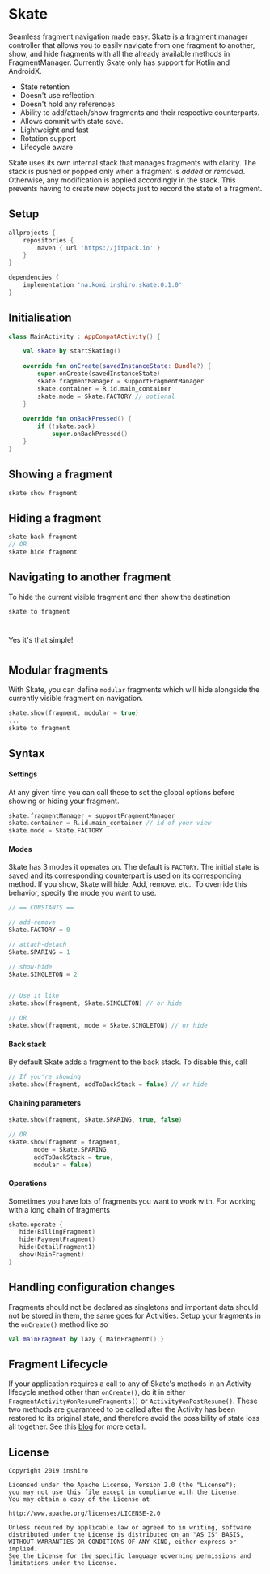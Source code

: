 # Skate
Seamless fragment navigation made easy.
Skate is a fragment manager controller that allows you to easily navigate from one fragment to another, show, and hide fragments with all the already available methods in FragmentManager.
Currently Skate only has support for Kotlin and AndroidX.
- State retention
- Doesn't use reflection.
- Doesn't hold any references
- Ability to add/attach/show fragments and their respective counterparts.
- Allows commit with state save.
- Lightweight and fast
- Rotation support
- Lifecycle aware

Skate uses its own internal stack that manages fragments with clarity. The stack is pushed or popped only when a fragment is *added* or *removed*. Otherwise, any modification is applied accordingly in the stack. This prevents having to create new objects just to record the state of a fragment. 

## Setup
```gradle
allprojects {
    repositories {
	    maven { url 'https://jitpack.io' }
    }
}
```
```gradle
dependencies {
    implementation 'na.komi.inshiro:skate:0.1.0'
}
```

## Initialisation
```kotlin
class MainActivity : AppCompatActivity() {

	val skate by startSkating()
	
	override fun onCreate(savedInstanceState: Bundle?) {
		super.onCreate(savedInstanceState)  
		skate.fragmentManager = supportFragmentManager
		skate.container = R.id.main_container
		skate.mode = Skate.FACTORY // optional
	}
	
	override fun onBackPressed() {
		if (!skate.back)
		    super.onBackPressed()
	}
}
```


## Showing a fragment
```kotlin
skate show fragment
```



## Hiding a fragment
```kotlin
skate back fragment
// OR
skate hide fragment
```

## Navigating to another fragment

To hide the current visible fragment and then show the destination
```kotlin
skate to fragment
```
#
Yes it's that simple!
#
## Modular fragments
With Skate, you can define `modular` fragments which will hide alongside the currently visible fragment on navigation.
```kotlin
skate.show(fragment, modular = true)
...
skate to fragment
```

## Syntax
#### Settings
At any given time you can call these to set the global options before showing or hiding your fragment.
```kotlin
skate.fragmentManager = supportFragmentManager
skate.container = R.id.main_container // id of your view
skate.mode = Skate.FACTORY
```
#### Modes
Skate has 3 modes it operates on. The default is `FACTORY`. The initial state is saved and its corresponding counterpart is used on its corresponding method. If you show, Skate will hide. Add, remove. etc..
To override this behavior, specify the mode you want to use.
```kotlin
// == CONSTANTS ==

// add-remove
Skate.FACTORY = 0

// attach-detach
Skate.SPARING = 1

// show-hide
Skate.SINGLETON = 2


// Use it like
skate.show(fragment, Skate.SINGLETON) // or hide

// OR
skate.show(fragment, mode = Skate.SINGLETON) // or hide
```
#### Back stack
By default Skate adds a fragment to the back stack. To disable this, call
```kotlin
// If you're showing
skate.show(fragment, addToBackStack = false) // or hide
```

#### Chaining parameters
```kotlin
skate.show(fragment, Skate.SPARING, true, false)

// OR
skate.show(fragment = fragment,
	   mode = Skate.SPARING,
	   addToBackStack = true,
	   modular = false)
```
#### Operations
Sometimes you have lots of fragments you want to work with.
For working with a long chain of fragments
```kotlin
skate.operate {
   hide(BillingFragment)
   hide(PaymentFragment)
   hide(DetailFragment1)
   show(MainFragment)
}
```
## Handling configuration changes
Fragments should not be declared as singletons and important data should not be stored in them, the same goes for Activities. Setup your fragments in the `onCreate()` method like so
```kotlin
val mainFragment by lazy { MainFragment() }
```


## Fragment Lifecycle
If your application requires a call to any of Skate's methods in an Activity lifecycle method other than `onCreate()`, do it in either `FragmentActivity#onResumeFragments()` or `Activity#onPostResume()`. These two methods are guaranteed to be called after the Activity has been restored to its original state, and therefore avoid the possibility of state loss all together.
 See this [blog](https://www.androiddesignpatterns.com/2013/08/fragment-transaction-commit-state-loss.html) for more detail.


License
-------

    Copyright 2019 inshiro

    Licensed under the Apache License, Version 2.0 (the "License");
    you may not use this file except in compliance with the License.
    You may obtain a copy of the License at

    http://www.apache.org/licenses/LICENSE-2.0

    Unless required by applicable law or agreed to in writing, software
    distributed under the License is distributed on an "AS IS" BASIS,
    WITHOUT WARRANTIES OR CONDITIONS OF ANY KIND, either express or implied.
    See the License for the specific language governing permissions and
    limitations under the License.